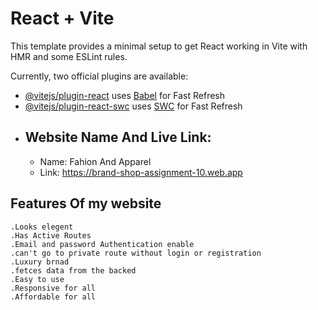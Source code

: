 # React + Vite

This template provides a minimal setup to get React working in Vite with HMR and some ESLint rules.

Currently, two official plugins are available:

- [@vitejs/plugin-react](https://github.com/vitejs/vite-plugin-react/blob/main/packages/plugin-react/README.md) uses [Babel](https://babeljs.io/) for Fast Refresh
- [@vitejs/plugin-react-swc](https://github.com/vitejs/vite-plugin-react-swc) uses [SWC](https://swc.rs/) for Fast Refresh
 - ## Website Name And Live Link:
     - Name: Fahion And Apparel
     - Link: https://brand-shop-assignment-10.web.app

## Features Of my website

    .Looks elegent
    .Has Active Routes
    .Email and password Authentication enable
    .can't go to private route without login or registration
    .Luxury brnad
    .fetces data from the backed
    .Easy to use
    .Responsive for all
    .Affordable for all
